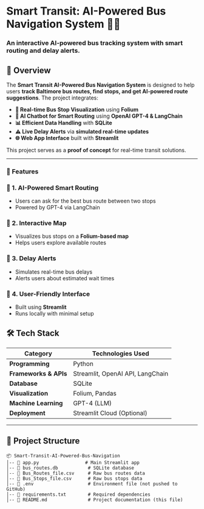# **Smart Transit: AI-Powered Bus Navigation System** 🚌🚀

### **An interactive AI-powered bus tracking system with smart routing and delay alerts.**

## **📌 Overview**
The **Smart Transit AI-Powered Bus Navigation System** is designed to help users **track Baltimore bus routes, find stops, and get AI-powered route suggestions**. The project integrates:
- **🚏 Real-time Bus Stop Visualization** using **Folium**
- **💬 AI Chatbot for Smart Routing** using **OpenAI GPT-4 & LangChain**
- **📊 Efficient Data Handling** with **SQLite**
- **⚠️ Live Delay Alerts** via **simulated real-time updates**
- **🌐 Web App Interface** built with **Streamlit**

This project serves as a **proof of concept** for real-time transit solutions.

---

### 🚀 Features

### 🔹 1. AI-Powered Smart Routing
- Users can ask for the best bus route between two stops  
- Powered by GPT-4 via LangChain  

### 🔹 2. Interactive Map
- Visualizes bus stops on a **Folium-based map**  
- Helps users explore available routes  

### 🔹 3. Delay Alerts
- Simulates real-time bus delays  
- Alerts users about estimated wait times  

### 🔹 4. User-Friendly Interface
- Built using **Streamlit**  
- Runs locally with minimal setup  


## **🛠️ Tech Stack**
| Category                | Technologies Used |
|-------------------------|------------------|
| **Programming**         | Python |
| **Frameworks & APIs**   | Streamlit, OpenAI API, LangChain |
| **Database**            | SQLite |
| **Visualization**       | Folium, Pandas |
| **Machine Learning**    | GPT-4 (LLM) |
| **Deployment**          | Streamlit Cloud (Optional) |

---



## **📂 Project Structure**
```plaintext
📦 Smart-Transit-AI-Powered-Bus-Navigation
│-- 📜 app.py                 # Main Streamlit app
│-- 📜 bus_routes.db           # SQLite database
│-- 📜 Bus_Routes_file.csv     # Raw bus routes data
│-- 📜 Bus_Stops_file.csv      # Raw bus stops data
│-- 📜 .env                    # Environment file (not pushed to GitHub)
│-- 📜 requirements.txt        # Required dependencies
│-- 📜 README.md               # Project documentation (this file)











